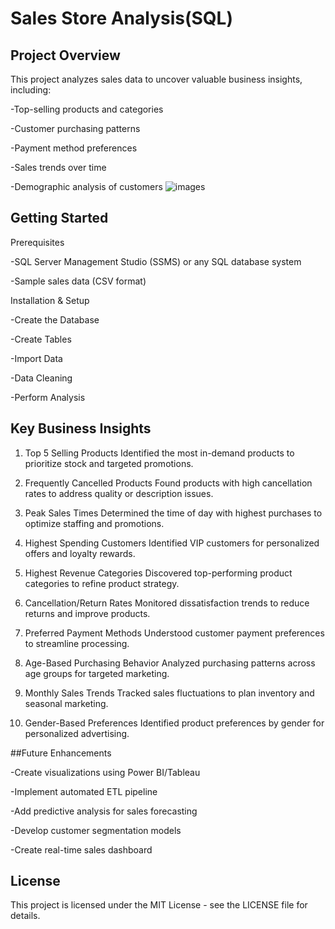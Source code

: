 # Sales Store Analysis(SQL)

## Project Overview
This project analyzes sales data to uncover valuable business insights, including:

-Top-selling products and categories

-Customer purchasing patterns

-Payment method preferences

-Sales trends over time

-Demographic analysis of customers
![images](https://github.com/user-attachments/assets/5b412f9e-b59e-486c-bf25-7f948d7fa770)

## Getting Started
Prerequisites

-SQL Server Management Studio (SSMS) or any SQL database system

-Sample sales data (CSV format)

Installation & Setup

-Create the Database

-Create Tables

-Import Data

-Data Cleaning

-Perform Analysis

## Key Business Insights

1. Top 5 Selling Products
Identified the most in-demand products to prioritize stock and targeted promotions.

2. Frequently Cancelled Products
Found products with high cancellation rates to address quality or description issues.

3. Peak Sales Times
Determined the time of day with highest purchases to optimize staffing and promotions.

4. Highest Spending Customers
Identified VIP customers for personalized offers and loyalty rewards.

5. Highest Revenue Categories
Discovered top-performing product categories to refine product strategy.

6. Cancellation/Return Rates
Monitored dissatisfaction trends to reduce returns and improve products.

7. Preferred Payment Methods
Understood customer payment preferences to streamline processing.

8. Age-Based Purchasing Behavior
Analyzed purchasing patterns across age groups for targeted marketing.

9. Monthly Sales Trends
Tracked sales fluctuations to plan inventory and seasonal marketing.

10. Gender-Based Preferences
Identified product preferences by gender for personalized advertising.


##Future Enhancements

-Create visualizations using Power BI/Tableau

-Implement automated ETL pipeline

-Add predictive analysis for sales forecasting

-Develop customer segmentation models

-Create real-time sales dashboard

## License
This project is licensed under the MIT License - see the LICENSE file for details.
